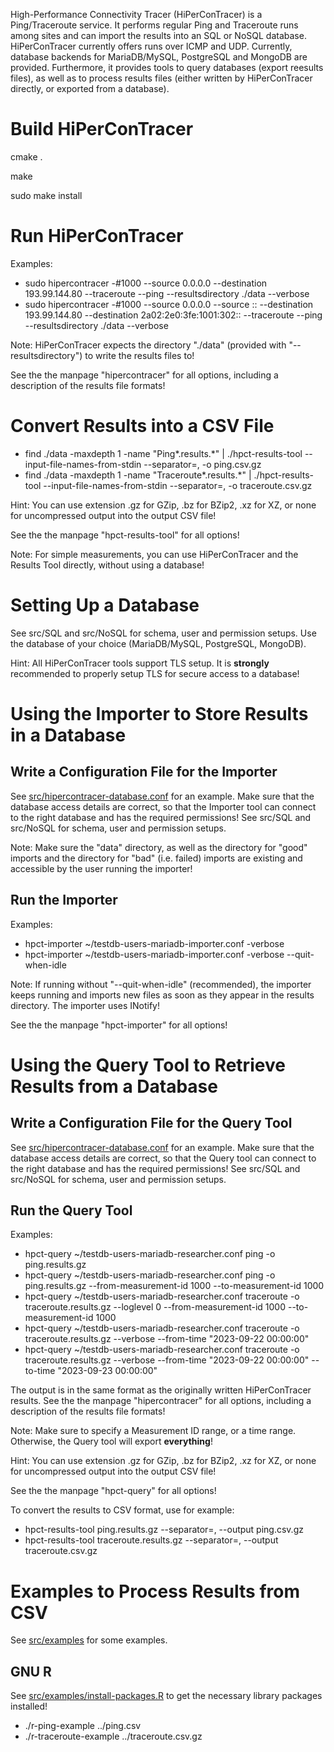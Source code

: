 High-Performance Connectivity Tracer (HiPerConTracer) is a Ping/Traceroute service. It performs regular Ping and Traceroute runs among sites and can import the results into an SQL or NoSQL database. HiPerConTracer currently offers runs over ICMP and UDP. Currently, database backends for MariaDB/MySQL, PostgreSQL and MongoDB are provided. Furthermore, it provides tools to query databases (export reesults files), as well as to process results files (either written by HiPerConTracer directly, or exported from a database).


# Build HiPerConTracer

cmake .

make

sudo make install


# Run HiPerConTracer

Examples:
- sudo hipercontracer -#1000 --source 0.0.0.0 --destination 193.99.144.80 --traceroute --ping --resultsdirectory ./data --verbose
- sudo hipercontracer -#1000 --source 0.0.0.0 --source :: --destination 193.99.144.80 --destination 2a02:2e0:3fe:1001:302:: --traceroute --ping --resultsdirectory ./data --verbose

Note: HiPerConTracer expects the directory "./data" (provided with "--resultsdirectory") to write the results files to!

See the the manpage "hipercontracer" for all options, including a description of the results file formats!


# Convert Results into a CSV File

- find ./data -maxdepth 1 -name "Ping*.results.*" | ./hpct-results-tool --input-file-names-from-stdin --separator=, -o ping.csv.gz
- find ./data -maxdepth 1 -name "Traceroute*.results.*" | ./hpct-results-tool --input-file-names-from-stdin --separator=, -o traceroute.csv.gz

Hint: You can use extension .gz for GZip, .bz for BZip2, .xz for XZ, or none for uncompressed output into the output CSV file!

See the the manpage "hpct-results-tool" for all options!

Note: For simple measurements, you can use HiPerConTracer and the Results Tool directly, without using a database!


# Setting Up a Database

See src/SQL and src/NoSQL for schema, user and permission setups. Use the database of your choice (MariaDB/MySQL, PostgreSQL, MongoDB).

Hint: All HiPerConTracer tools support TLS setup. It is **strongly** recommended to properly setup TLS for secure access to a database!


# Using the Importer to Store Results in a Database

## Write a Configuration File for the Importer

See [src/hipercontracer-database.conf](src/hipercontracer-database.conf) for an example. Make sure that the database access details are correct, so that the Importer tool can connect to the right database and has the required permissions! See src/SQL and src/NoSQL for schema, user and permission setups.

Note: Make sure the "data" directory, as well as the directory for "good" imports and the directory for "bad" (i.e. failed) imports are existing and accessible by the user running the importer!

## Run the Importer

Examples:
- hpct-importer ~/testdb-users-mariadb-importer.conf -verbose
- hpct-importer ~/testdb-users-mariadb-importer.conf -verbose --quit-when-idle

Note: If running without "--quit-when-idle" (recommended), the importer keeps running and imports new files as soon as they appear in the results directory. The importer uses INotify!

See the the manpage "hpct-importer" for all options!


# Using the Query Tool to Retrieve Results from a Database

## Write a Configuration File for the Query Tool

See [src/hipercontracer-database.conf](src/hipercontracer-database.conf) for an example. Make sure that the database access details are correct, so that the Query tool can connect to the right database and has the required permissions! See src/SQL and src/NoSQL for schema, user and permission setups.

## Run the Query Tool

Examples:
- hpct-query ~/testdb-users-mariadb-researcher.conf ping -o ping.results.gz
- hpct-query ~/testdb-users-mariadb-researcher.conf ping -o ping.results.gz --from-measurement-id 1000 --to-measurement-id 1000
- hpct-query ~/testdb-users-mariadb-researcher.conf traceroute -o traceroute.results.gz --loglevel 0 --from-measurement-id 1000 --to-measurement-id 1000
- hpct-query ~/testdb-users-mariadb-researcher.conf traceroute -o traceroute.results.gz --verbose --from-time "2023-09-22 00:00:00"
- hpct-query ~/testdb-users-mariadb-researcher.conf traceroute -o traceroute.results.gz --verbose --from-time "2023-09-22 00:00:00" --to-time "2023-09-23 00:00:00"

The output is in the same format as the originally written HiPerConTracer results. See the the manpage "hipercontracer" for all options, including a description of the results file formats!

Note: Make sure to specify a Measurement ID range, or a time range. Otherwise, the Query tool will export **everything**!

Hint: You can use extension .gz for GZip, .bz for BZip2, .xz for XZ, or none for uncompressed output into the output CSV file!

See the the manpage "hpct-query" for all options!

To convert the results to CSV format, use for example:
- hpct-results-tool ping.results.gz --separator=, --output ping.csv.gz
- hpct-results-tool traceroute.results.gz --separator=, --output traceroute.csv.gz


# Examples to Process Results from CSV

See [src/examples](src/examples) for some examples.

## GNU R

See [src/examples/install-packages.R](src/examples/install-packages.R) to get the necessary library packages installed!

- ./r-ping-example ../ping.csv
- ./r-traceroute-example ../traceroute.csv.gz
